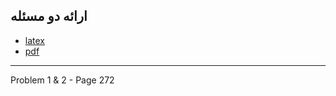 
## ارائه دو مسئله

- [latex](https://github.com/Maryam-Vatani/PNU_3991_AR/blob/main/Theory-of-Languages-and-Machines/%D8%A7%D8%B1%D8%A7%D8%A6%D9%87%20%D8%AF%D9%88%20%D9%85%D8%B3%D8%A6%D9%84%D9%87/MVatani%20(P%20269%20-%20P%20272)%20-%20Power.tex)
- [pdf](https://github.com/Maryam-Vatani/PNU_3991_AR/blob/main/Theory-of-Languages-and-Machines/%D8%A7%D8%B1%D8%A7%D8%A6%D9%87%20%D8%AF%D9%88%20%D9%85%D8%B3%D8%A6%D9%84%D9%87/MVatani%20(P%20269%20-%20P%20272)%20-%20Power.pdf)
-----------------------------
Problem 1 & 2  -  Page 272
